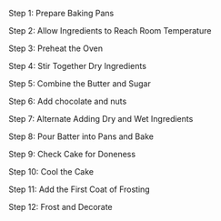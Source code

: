

Step 1: Prepare Baking Pans

Step 2: Allow Ingredients to Reach Room Temperature

Step 3: Preheat the Oven

Step 4: Stir Together Dry Ingredients

Step 5: Combine the Butter and Sugar

Step 6: Add chocolate and nuts

Step 7: Alternate Adding Dry and Wet Ingredients

Step 8: Pour Batter into Pans and Bake

Step 9: Check Cake for Doneness

Step 10: Cool the Cake

Step 11: Add the First Coat of Frosting

Step 12: Frost and Decorate





 



 
